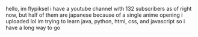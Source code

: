 hello, im flypiksel
i have a youtube channel with 132 subscribers as of right now, but half of them are japanese because of a single anime opening i uploaded lol
im trying to learn java, python, html, css, and javascript so i have a long way to go
